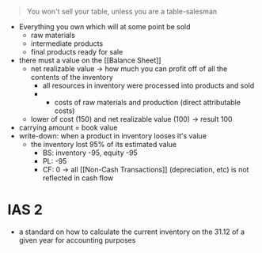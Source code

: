 > You won't sell your table, unless you are a table-salesman

- Everything you own which will at some point be sold
	- raw materials
	- intermediate products
	- final products ready for sale
- there must a value on the [[Balance Sheet]] 
	- net realizable value -> how much you can profit off of all the contents of the inventory 
		- all resources in inventory were processed into products and sold 
		- - costs of raw materials and production (direct attributable costs)
	- lower of cost (150) and net realizable value (100) -> result 100
- carrying amount = book value
- write-down: when a product in inventory looses it's value
	- the inventory lost 95% of its estimated value
		- BS: inventory -95, equity -95
		- PL: -95
		- CF: 0 -> all [[Non-Cash Transactions]] (depreciation, etc) is not reflected in cash flow

# IAS 2
- a standard on how to calculate the current inventory on the 31.12 of a given year for accounting purposes
